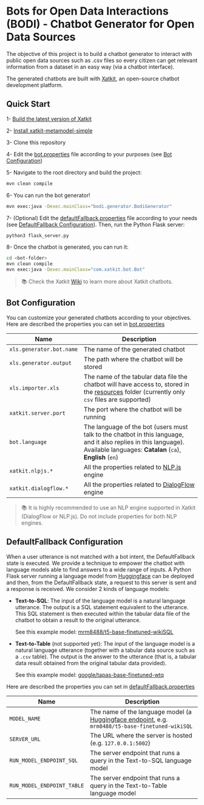 # Bots for Open Data Interactions (BODI) - Chatbot Generator for Open Data Sources

The objective of this project is to build a chatbot generator to interact with public open data sources such as .csv 
files so every citizen can get relevant information from a dataset in an easy way (via a chatbot interface).

The generated chatbots are built with [Xatkit](https://github.com/xatkit-bot-platform/xatkit), an open-source chatbot
development platform.


## Quick Start

1- [Build the latest version of Xatkit](https://github.com/xatkit-bot-platform/xatkit/wiki/Build-Xatkit)

2- [Install xatkit-metamodel-simple](https://github.com/xatkit-bot-platform/xatkit-metamodel-simple)

3- Clone this repository

4- Edit the [bot.properties](src/main/resources/bot.properties) file according to your purposes (see [Bot 
Configuration](#bot-configuration))

5- Navigate to the root directory and build the project:

```bash
mvn clean compile
```

6- You can run the bot generator!

```bash
mvn exec:java -Dexec.mainClass="bodi.generator.BodiGenerator"
```

7- (Optional) Edit the [defaultFallback.properties](src/main/resources/defaultFallback.properties) file according to
your needs (see [DefaultFallback Configuration](#defaultfallback-configuration)). Then, run the Python Flask server:

```bash
python3 flask_server.py
```

8- Once the chatbot is generated, you can run it:
```bash
cd <bot-folder>
mvn clean compile
mvn exec:java -Dexec.mainClass="com.xatkit.bot.Bot"
```

> 📚 Check the Xatkit [Wiki](https://github.com/xatkit-bot-platform/xatkit/wiki) to learn more about Xatkit chatbots.

## Bot Configuration

You can customize your generated chatbots according to your objectives. Here are described the properties you can 
set in [bot.properties](src/main/resources/bot.properties)

| Name                     | Description                                                                                                                                                                  |
|--------------------------|------------------------------------------------------------------------------------------------------------------------------------------------------------------------------|
| `xls.generator.bot.name` | The name of the generated chatbot                                                                                                                                            |
| `xls.generator.output`   | The path where the chatbot will be stored                                                                                                                                    |
| `xls.importer.xls`       | The name of the tabular data file the chatbot will have access to, stored in the [resources](src/main/resources) folder (currently only `csv` files are supported)           |
| `xatkit.server.port`     | The port where the chatbot will be running                                                                                                                                   |
| `bot.language`           | The language of the bot (users must talk to the chatbot in this language, and it also replies in this language). Available languages: **Catalan** (`ca`), **English** (`en`) |
| `xatkit.nlpjs.*`         | All the properties related to [NLP.js](https://github.com/xatkit-bot-platform/xatkit/wiki/Using-NLP.js) engine                                                               |
| `xatkit.dialogflow.*`    | All the properties related to [DialogFlow](https://github.com/xatkit-bot-platform/xatkit/wiki/Integrating-DialogFlow) engine                                                 |

> 📚 It is highly recommended to use an NLP engine supported in Xatkit (DialogFlow or NLP.js). Do not include 
> properties for both NLP engines.

## DefaultFallback Configuration

When a user utterance is not matched with a bot intent, the DefaultFallback state is executed. We provide a 
technique to empower the chatbot with language models able to find answers to a wide range of inputs. A Python Flask 
server running a language model from [Huggingface](https://huggingface.co/) can be deployed and then, from the 
DefaultFallback state, a request to this server is sent and a response is received. We consider 2 kinds of 
language models: 
- **Text-to-SQL**: The input of the language model is a natural language utterance. The output is a SQL statement 
  equivalent to the utterance. This SQL statement is then executed within the tabular data file of the chatbot to 
  obtain a result to the original utterance.

  See this example model: [mrm8488/t5-base-finetuned-wikiSQL](https://huggingface.co/mrm8488/t5-base-finetuned-wikiSQL)

- **Text-to-Table** (not supported yet): The input of the language model is a natural language utterance (together 
  with a tabular data source such as a `.csv` table). The output is the answer to the utterance (that is, a tabular 
  data result obtained from the original tabular data provided).

  See this example model: [google/tapas-base-finetuned-wtq](https://huggingface.co/google/tapas-base-finetuned-wtq)

Here are described the properties you can
set in [defaultFallback.properties](src/main/resources/defaultFallback.properties)

| Name                       | Description                                                                                          |
|----------------------------|------------------------------------------------------------------------------------------------------|
| `MODEL_NAME`               | The name of the language model (a [Huggingface endpoint](https://huggingface.co/models), e.g. `mrm8488/t5-base-finetuned-wikiSQL` |
| `SERVER_URL`               | The URL where the server is hosted (e.g. `127.0.0.1:5002`)                                           |
| `RUN_MODEL_ENDPOINT_SQL`   | The server endpoint that runs a query in the Text-to-SQL language model                              |
| `RUN_MODEL_ENDPOINT_TABLE` | The server endpoint that runs a query in the Text-to-Table language model                            |
